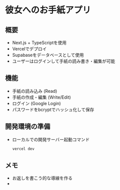 # 彼女へのお手紙アプリ

## 概要
- Next.js + TypeScriptを使用
- Vercelでデプロイ
- Supabaseをデータベースとして使用
- ユーザーはログインして手紙の読み書き・編集が可能

## 機能
- 手紙の読み込み (Read)
- 手紙の作成・編集 (Write/Edit)
- ログイン (Google Login)
- パスワードをbcryptでハッシュ化して保存

## 開発環境の準備
- ローカルでの開発サーバー起動コマンド
  ```bash
  vercel dev
  ```


## メモ
- お返しを書こう的な導線を作る
-
